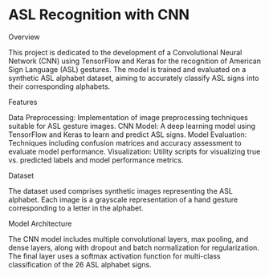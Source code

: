 # ASL Recognition with CNN

Overview

This project is dedicated to the development of a Convolutional Neural Network (CNN) using TensorFlow and Keras for the recognition of American Sign Language (ASL) gestures. The model is trained and evaluated on a synthetic ASL alphabet dataset, aiming to accurately classify ASL signs into their corresponding alphabets.

Features

Data Preprocessing: Implementation of image preprocessing techniques suitable for ASL gesture images.
CNN Model: A deep learning model using TensorFlow and Keras to learn and predict ASL signs.
Model Evaluation: Techniques including confusion matrices and accuracy assessment to evaluate model performance.
Visualization: Utility scripts for visualizing true vs. predicted labels and model performance metrics.

Dataset

The dataset used comprises synthetic images representing the ASL alphabet. Each image is a grayscale representation of a hand gesture corresponding to a letter in the alphabet.

Model Architecture

The CNN model includes multiple convolutional layers, max pooling, and dense layers, along with dropout and batch normalization for regularization. The final layer uses a softmax activation function for multi-class classification of the 26 ASL alphabet signs.
